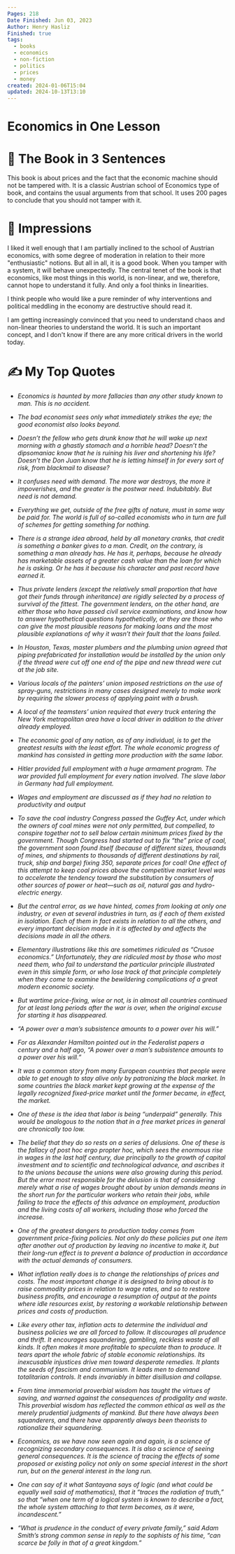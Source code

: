 ```yaml
---
Pages: 218
Date Finished: Jun 03, 2023
Author: Henry Hasliz
Finished: true
tags:
  - books
  - economics
  - non-fiction
  - politics
  - prices
  - money
created: 2024-01-06T15:04
updated: 2024-10-13T13:10
---
```

# Economics in One Lesson



# 🚀 The Book in 3 Sentences
This book is about prices and the fact that the economic machine should not be tampered with. It is a classic Austrian school of Economics type of book, and contains the usual arguments from that school. It uses 200 pages to conclude that you should not tamper with it. 

# 🎨 Impressions
I liked it well enough that I am partially inclined to the school of Austrian economics, with some degree of moderation in relation to their more "enthusiastic" notions. But all in all, it is a good book. When you tamper with a system, it will behave unexpectedly.
The central tenet of the book is that economics, like most things in this world, is non-linear, and we, therefore, cannot hope to understand it fully. And only a fool thinks in linearities. 


I think people who would like a pure reminder of why interventions and political meddling in the economy are destructive should read it. 

I am getting increasingly convinced that you need to understand chaos and non-linear theories to understand the world. It is such an important concept, and I don't know if there are any more critical drivers in the world today.

# ✍️ My Top  Quotes

- *Economics is haunted by more fallacies than any other study known to man. This is no accident.* 
 
- *The bad economist sees only what immediately strikes the eye; the good economist also looks beyond.* 
 
- *Doesn’t the fellow who gets drunk know that he will wake up next morning with a ghastly stomach and a horrible head? Doesn’t the dipsomaniac know that he is ruining his liver and shortening his life? Doesn’t the Don Juan know that he is letting himself in for every sort of risk, from blackmail to disease?* 
 
- *It confuses need with demand. The more war destroys, the more it impoverishes, and the greater is the postwar need. Indubitably. But need is not demand.* 
 
- *Everything we get, outside of the free gifts of nature, must in some way be paid for. The world is full of so-called economists who in turn are full of schemes for getting something for nothing.* 
 
- *There is a strange idea abroad, held by all monetary cranks, that credit is something a banker gives to a man. Credit, on the contrary, is something a man already has. He has it, perhaps, because he already has marketable assets of a greater cash value than the loan for which he is asking. Or he has it because his character and past record have earned it.* 
 
- *Thus private lenders (except the relatively small proportion that have got their funds through inheritance) are rigidly selected by a process of survival of the fittest. The government lenders, on the other hand, are either those who have passed civil service examinations, and know how to answer hypothetical questions hypothetically, or they are those who can give the most plausible reasons for making loans and the most plausible explanations of why it wasn’t their fault that the loans failed.* 
 
- *In Houston, Texas, master plumbers and the plumbing union agreed that piping prefabricated for installation would be installed by the union only if the thread were cut off one end of the pipe and new thread were cut at the job site.* 
 
- *Various locals of the painters’ union imposed restrictions on the use of spray-guns, restrictions in many cases designed merely to make work by requiring the slower process of applying paint with a brush.* 
 
- *A local of the teamsters’ union required that every truck entering the New York metropolitan area have a local driver in addition to the driver already employed.* 
 
- *The economic goal of any nation, as of any individual, is to get the greatest results with the least effort. The whole economic progress of mankind has consisted in getting more production with the same labor.* 
 
- *Hitler provided full employment with a huge armament program. The war provided full employment for every nation involved. The slave labor in Germany had full employment.* 
 
- *Wages and employment are discussed as if they had no relation to productivity and output* 
 
- *To save the coal industry Congress passed the Guffey Act, under which the owners of coal mines were not only permitted, but compelled, to conspire together not to sell below certain minimum prices fixed by the government. Though Congress had started out to fix “the” price of coal, the government soon found itself (because of different sizes, thousands of mines, and shipments to thousands of different destinations by rail, truck, ship and barge) fixing 350, separate prices for coal! One effect of this attempt to keep coal prices above the competitive market level was to accelerate the tendency toward the substitution by consumers of other sources of power or heat—such as oil, natural gas and hydro-electric energy.* 
 
- *But the central error, as we have hinted, comes from looking at only one industry, or even at several industries in turn, as if each of them existed in isolation. Each of them in fact exists in relation to all the others, and every important decision made in it is affected by and affects the decisions made in all the others.* 
 
- *Elementary illustrations like this are sometimes ridiculed as “Crusoe economics.” Unfortunately, they are ridiculed most by those who most need them, who fail to understand the particular principle illustrated even in this simple form, or who lose track of that principle completely when they come to examine the bewildering complications of a great modern economic society.* 
 
- *But wartime price-fixing, wise or not, is in almost all countries continued for at least long periods after the war is over, when the original excuse for starting it has disappeared.* 
 
- *“A power over a man’s subsistence amounts to a power over his will.”* 
 
- *For as Alexander Hamilton pointed out in the Federalist papers a century and a half ago, “A power over a man’s subsistence amounts to a power over his will.”* 
 
- *It was a common story from many European countries that people were able to get enough to stay alive only by patronizing the black market. In some countries the black market kept growing at the expense of the legally recognized fixed-price market until the former became, in effect, the market.* 
 
- *One of these is the idea that labor is being “underpaid” generally. This would be analogous to the notion that in a free market prices in general are chronically too low.* 
 
- *The belief that they do so rests on a series of delusions. One of these is the fallacy of post hoc ergo propter hoc, which sees the enormous rise in wages in the last half century, due principally to the growth of capital investment and to scientific and technological advance, and ascribes it to the unions because the unions were also growing during this period. But the error most responsible for the delusion is that of considering merely what a rise of wages brought about by union demands means in the short run for the particular workers who retain their jobs, while failing to trace the effects of this advance on employment, production and the living costs of all workers, including those who forced the increase.* 
 
- *One of the greatest dangers to production today comes from government price-fixing policies. Not only do these policies put one item after another out of production by leaving no incentive to make it, but their long-run effect is to prevent a balance of production in accordance with the actual demands of consumers.* 
 
- *What inflation really does is to change the relationships of prices and costs. The most important change it is designed to bring about is to raise commodity prices in relation to wage rates, and so to restore business profits, and encourage a resumption of output at the points where idle resources exist, by restoring a workable relationship between prices and costs of production.* 
 
- *Like every other tax, inflation acts to determine the individual and business policies we are all forced to follow. It discourages all prudence and thrift. It encourages squandering, gambling, reckless waste of all kinds. It often makes it more profitable to speculate than to produce. It tears apart the whole fabric of stable economic relationships. Its inexcusable injustices drive men toward desperate remedies. It plants the seeds of fascism and communism. It leads men to demand totalitarian controls. It ends invariably in bitter disillusion and collapse.* 
 
- *From time immemorial proverbial wisdom has taught the virtues of saving, and warned against the consequences of prodigality and waste. This proverbial wisdom has reflected the common ethical as well as the merely prudential judgments of mankind. But there have always been squanderers, and there have apparently always been theorists to rationalize their squandering.* 
 
- *Economics, as we have now seen again and again, is a science of recognizing secondary consequences. It is also a science of seeing general consequences. It is the science of tracing the effects of some proposed or existing policy not only on some special interest in the short run, but on the general interest in the long run.* 
 
- *One can say of it what Santayana says of logic (and what could be equally well said of mathematics), that it “traces the radiation of truth,” so that “when one term of a logical system is known to describe a fact, the whole system attaching to that term becomes, as it were, incandescent.”* 
 
- *“What is prudence in the conduct of every private family,” said Adam Smith’s strong common sense in reply to the sophists of his time, “can scarce be folly in that of a great kingdom.”* 
 
